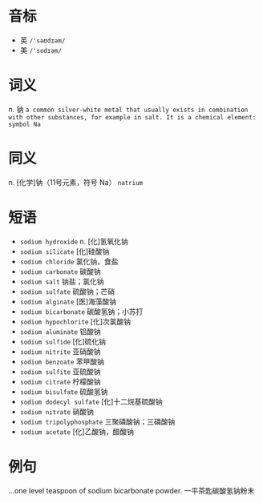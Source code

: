 # 音标

- 英 `/'səʊdɪəm/`
- 美 `/'sodɪəm/`

# 词义

n. 钠
`a common silver-white metal that usually exists in combination with other substances, for example in salt. It is a chemical element: symbol Na`

# 同义

n. [化学]钠（11号元素，符号 Na）
`natrium`

# 短语

- `sodium hydroxide` n. [化]氢氧化钠
- `sodium silicate` [化]硅酸钠
- `sodium chloride` 氯化钠，食盐
- `sodium carbonate` 碳酸钠
- `sodium salt` 钠盐；氯化钠
- `sodium sulfate` 硫酸钠；芒硝
- `sodium alginate` [医]海藻酸钠
- `sodium bicarbonate` 碳酸氢钠；小苏打
- `sodium hypochlorite` [化]次氯酸钠
- `sodium aluminate` 铝酸钠
- `sodium sulfide` [化]硫化钠
- `sodium nitrite` 亚硝酸钠
- `sodium benzoate` 苯甲酸钠
- `sodium sulfite` 亚硫酸钠
- `sodium citrate` 柠檬酸钠
- `sodium bisulfate` 硫酸氢钠
- `sodium dodecyl sulfate` [化]十二烷基硫酸钠
- `sodium nitrate` 硝酸钠
- `sodium tripolyphosphate` 三聚磷酸钠；三磷酸钠
- `sodium acetate` [化]乙酸钠，醋酸钠

# 例句

...one level teaspoon of sodium bicarbonate powder.
一平茶匙碳酸氢钠粉末



